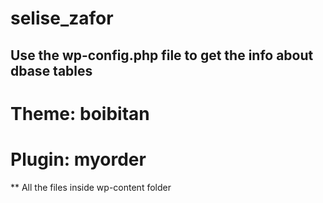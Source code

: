 # selise_zafor

## Use the wp-config.php file to get the info about dbase tables

# Theme: boibitan
# Plugin: myorder

** All the files inside wp-content folder
